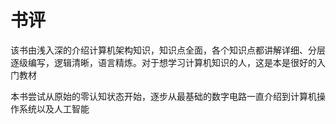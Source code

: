 



# 书评

 该书由浅入深的介绍计算机架构知识，知识点全面，各个知识点都讲解详细、分层逐级编写，逻辑清晰，语言精炼。对于想学习计算机知识的人，这是本是很好的入门教材
 
 本书尝试从原始的零认知状态开始，逐步从最基础的数字电路一直介绍到计算机操作系统以及人工智能
